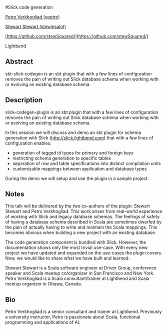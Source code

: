 #Slick code generation

[Petro Verkhogliad (vpetro)](http://twitter.com/vpetro)

[Stewart Stewart (stewinsalot)](http://twitter.com/stewinsalot)

[https://github.com/stewSquared/](https://github.com/stewSquared/)

Lightbend

## Abstract

sbt-slick-codegen is an sbt plugin that with a few lines of configuration
removes the pain of writing out Slick database schema when
working with or evolving an existing database schema.


## Description

slick-codegen-plugin is an sbt plugin that with a few lines of configuration
removes the pain of writing out Slick database schema when
working with or evolving an existing database schema.

In this session we will discuss and demo an sbt plugin for schema generation
with Slick (http://slick.lightbend.com) that with a few lines of configuration enables:

  - generation of tagged id types for primary and foreign keys 
  - restricting schema generation to specific tables
  - separation of row and table specifications into distinct compilation units
  - customizable mappings between application and database types

During the demo we will setup and use the plugin in a sample project.

## Notes

This talk will be delivered by the two co-authors of the plugin: Stewart Stewart and Petro Verkhogliad. This work arises from real-world experience of working with Slick and legacy database schemas. The feelings of safety of having a database schema described in Scala are sometimes dwarfed by the pain of actually having to write and maintain the Scala mappings. This becomes obvious when building a new project with an existing database.

The code generation component is bundled with Slick. However, the documentation shows only the most trivial use-case. With every new project we have updated and expanded on the use-cases the plugin covers. Now, we would like to share what we have built and learned.

Stewart Stewart is a Scala software engineer at Driver Group, conference speaker and Scala meetup co/organizer in San Francisco and New York.
Petro Verkhogliad is a Scala consultant/trainer at Lightbend and Scala meetup organizer in Ottawa, Canada.



## Bio
  
Petro Verkhogliad is a senior consultant and trainer at Lightbend. Previously a university instructor, Petro is passionate about Scala, functional programming and applications of AI.
